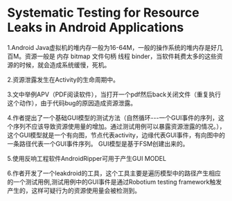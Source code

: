 # Systematic Testing for Resource Leaks in Android Applications

1.Android Java虚拟机的堆内存一般为16-64M，一般的操作系统的堆内存是好几百M。资源一般是 内存 bitmap 文件句柄 线程 binder，当软件耗费太多的这些资源的时候，就会造成系统缓慢，死机。

2.资源泄露发生在Activity的生命周期中。

3.文中举例APV（PDF阅读软件），当打开一个pdf然后back关闭文件（重复执行这个动作），由于代码bug的原因造成资源泄露。

4.作者提出了一个基础GUI模型的测试方法（自然循环---一个GUI事件的序列，这个序列不应该导致资源使用量的增加。通过测试用例可以暴露资源泄露的情况。），这个GUI模型就是一个有向图，节点代表activity，边缘代表GUI事件，有向图中的一条路径代表一个GUI事件序列。
GUI模型是基于FSM创建出来的。

5.使用反响工程软件AndroidRipper可用于产生GUI MODEL

6.作者开发了一个leakdroid的工具，这个工具主要是遍历模型中的路径产生相应的一个测试用例,测试用例中的GUI事件是通过Robotium testing framework触发产生的，这样可疑行为的资源使用量会被检测到。

